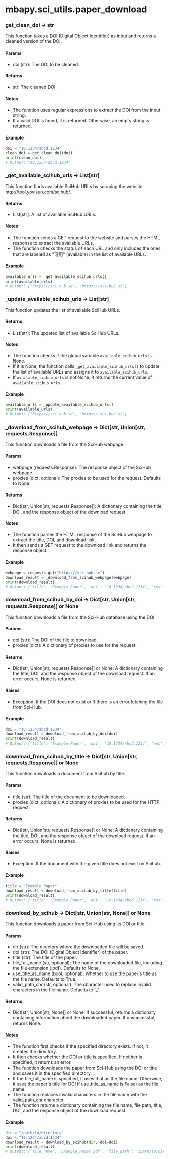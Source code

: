 # mbapy.sci_utils.paper_download

### get_clean_doi -> str
This function takes a DOI (Digital Object Identifier) as input and returns a cleaned version of the DOI.

#### Params
- doi (str): The DOI to be cleaned.

#### Returns
- str: The cleaned DOI.

#### Notes
- The function uses regular expressions to extract the DOI from the input string.
- If a valid DOI is found, it is returned. Otherwise, an empty string is returned.

#### Example
```python
doi = "10.1234/abcd.1234"
clean_doi = get_clean_doi(doi)
print(clean_doi)
# Output: "10.1234/abcd.1234"
```

### _get_available_scihub_urls -> List[str]
This function finds available SciHub URLs by scraping the website http://tool.yovisun.com/scihub/.

#### Returns
- List[str]: A list of available SciHub URLs.

#### Notes
- The function sends a GET request to the website and parses the HTML response to extract the available URLs.
- The function checks the status of each URL and only includes the ones that are labeled as "可用" (available) in the list of available URLs.

#### Example
```python
available_urls = _get_available_scihub_urls()
print(available_urls)
# Output: ["https://sci-hub.se", "https://sci-hub.st"]
```

### _update_available_scihub_urls -> List[str]
This function updates the list of available SciHub URLs.

#### Returns
- List[str]: The updated list of available SciHub URLs.

#### Notes
- The function checks if the global variable `available_scihub_urls` is None.
- If it is None, the function calls `_get_available_scihub_urls()` to update the list of available URLs and assigns it to `available_scihub_urls`.
- If `available_scihub_urls` is not None, it returns the current value of `available_scihub_urls`.

#### Example
```python
available_urls = _update_available_scihub_urls()
print(available_urls)
# Output: ["https://sci-hub.se", "https://sci-hub.st"]
```

### _download_from_scihub_webpage -> Dict[str, Union[str, requests.Response]]
This function downloads a file from the SciHub webpage.

#### Params
- webpage (requests.Response): The response object of the SciHub webpage.
- proxies (dict, optional): The proxies to be used for the request. Defaults to None.

#### Returns
- Dict[str, Union[str, requests.Response]]: A dictionary containing the title, DOI, and the response object of the download request.

#### Notes
- The function parses the HTML response of the SciHub webpage to extract the title, DOI, and download link.
- It then sends a GET request to the download link and returns the response object.

#### Example
```python
webpage = requests.get("https://sci-hub.se")
download_result = _download_from_scihub_webpage(webpage)
print(download_result)
# Output: {'title': 'Example Paper', 'doi': '10.1234/abcd.1234', 'res': <Response [200]>}
```

### download_from_scihub_by_doi -> Dict[str, Union[str, requests.Response]] or None
This function downloads a file from the Sci-Hub database using the DOI.

#### Params
- doi (str): The DOI of the file to download.
- proxies (dict): A dictionary of proxies to use for the request.

#### Returns
- Dict[str, Union[str, requests.Response]] or None: A dictionary containing the title, DOI, and the response object of the download request. If an error occurs, None is returned.

#### Raises
- Exception: If the DOI does not exist or if there is an error fetching the file from Sci-Hub.

#### Example
```python
doi = "10.1234/abcd.1234"
download_result = download_from_scihub_by_doi(doi)
print(download_result)
# Output: {'title': 'Example Paper', 'doi': '10.1234/abcd.1234', 'res': <Response [200]>}
```

### download_from_scihub_by_title -> Dict[str, Union[str, requests.Response]] or None
This function downloads a document from Scihub by title.

#### Params
- title (str): The title of the document to be downloaded.
- proxies (dict, optional): A dictionary of proxies to be used for the HTTP request.

#### Returns
- Dict[str, Union[str, requests.Response]] or None: A dictionary containing the title, DOI, and the response object of the download request. If an error occurs, None is returned.

#### Raises
- Exception: If the document with the given title does not exist on Scihub.

#### Example
```python
title = "Example Paper"
download_result = download_from_scihub_by_title(title)
print(download_result)
# Output: {'title': 'Example Paper', 'doi': '10.1234/abcd.1234', 'res': <Response [200]>}
```

### download_by_scihub -> Dict[str, Union[str, None]] or None
This function downloads a paper from Sci-Hub using its DOI or title.

#### Params
- dir (str): The directory where the downloaded file will be saved.
- doi (str): The DOI (Digital Object Identifier) of the paper.
- title (str): The title of the paper.
- file_full_name (str, optional): The name of the downloaded file, including the file extension (.pdf). Defaults to None.
- use_title_as_name (bool, optional): Whether to use the paper's title as the file name. Defaults to True.
- valid_path_chr (str, optional): The character used to replace invalid characters in the file name. Defaults to '_'.

#### Returns
- Dict[str, Union[str, None]] or None: If successful, returns a dictionary containing information about the downloaded paper. If unsuccessful, returns None.

#### Notes
- The function first checks if the specified directory exists. If not, it creates the directory.
- It then checks whether the DOI or title is specified. If neither is specified, it returns an error.
- The function downloads the paper from Sci-Hub using the DOI or title and saves it in the specified directory.
- If the file_full_name is specified, it uses that as the file name. Otherwise, it uses the paper's title (or DOI if use_title_as_name is False) as the file name.
- The function replaces invalid characters in the file name with the valid_path_chr character.
- The function returns a dictionary containing the file name, file path, title, DOI, and the response object of the download request.

#### Example
```python
dir = "/path/to/directory"
doi = "10.1234/abcd.1234"
download_result = download_by_scihub(dir, doi=doi)
print(download_result)
# Output: {'file_name': 'Example_Paper.pdf', 'file_path': '/path/to/directory/Example_Paper.pdf', 'title': 'Example Paper', 'doi': '10.1234/abcd.1234', 'res': <Response [200]>}
```